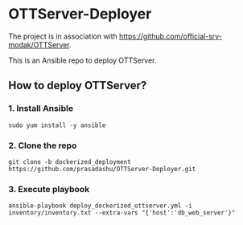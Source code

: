 # OTTServer-Deployer
The project is in association with https://github.com/official-srv-modak/OTTServer.

This is an Ansible repo to deploy OTTServer.

## How to deploy OTTServer?

### 1. Install Ansible
```shell
sudo yum install -y ansible
```

### 2. Clone the repo
```shell
git clone -b dockerized_deployment https://github.com/prasadashu/OTTServer-Deployer.git
```

### 3. Execute playbook
```shell
ansible-playbook deploy_dockerized_ottserver.yml -i inventory/inventory.txt --extra-vars "{'host':'db_web_server'}"
```

